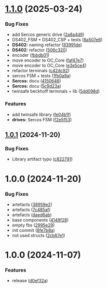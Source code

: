 # [1.1.0](https://github.com/OpenCommissioning/OC_TwinCAT_EtherCAT/compare/v1.0.1...v1.1.0) (2025-03-24)


### Bug Fixes

* add Sercos generic drive ([2a8a4d9](https://github.com/OpenCommissioning/OC_TwinCAT_EtherCAT/commit/2a8a4d90f87b87ec57198a80cecef5d53785c008))
* DS402_FSM + DS402_CSP + tests ([8a507e6](https://github.com/OpenCommissioning/OC_TwinCAT_EtherCAT/commit/8a507e69f87e32d63fcc242071e99e5632c6ec40))
* **DS402:** naming refactor ([83991de](https://github.com/OpenCommissioning/OC_TwinCAT_EtherCAT/commit/83991dedac08ce6c4a61cb52af3f70757648cc07))
* **DS402:** refactor ([506c320](https://github.com/OpenCommissioning/OC_TwinCAT_EtherCAT/commit/506c320e94bbbb00841ea53adee805f898de4886))
* encoder ([fbbdb01](https://github.com/OpenCommissioning/OC_TwinCAT_EtherCAT/commit/fbbdb01946d3f5063db0581beb470da9721b5321))
* move encoder to OC_Core ([faf47e7](https://github.com/OpenCommissioning/OC_TwinCAT_EtherCAT/commit/faf47e718cd62ebb616964bf682ac010640b4ba4))
* move encoder to OC_Core ([e3e5ce4](https://github.com/OpenCommissioning/OC_TwinCAT_EtherCAT/commit/e3e5ce4eb429f2a3a47722322cb9c27b4830f95f))
* refactor terminals ([c42dc92](https://github.com/OpenCommissioning/OC_TwinCAT_EtherCAT/commit/c42dc92caa0b33272e9107a2e5346b78d3b39f0f))
* sercos FSM + tests ([1fb0a9a](https://github.com/OpenCommissioning/OC_TwinCAT_EtherCAT/commit/1fb0a9a87664cdffd16ffd0bf788fc84e96d3afd))
* **Sercos:** docu ([4150646](https://github.com/OpenCommissioning/OC_TwinCAT_EtherCAT/commit/415064636dabe1062c1b8be9864dc9f21945a30f))
* **Sercos:** docu ([5c9d23a](https://github.com/OpenCommissioning/OC_TwinCAT_EtherCAT/commit/5c9d23a7e4988dbbd91a8fba7d98f88558ed17fa))
* twinsafe beckhoff terminals + lib ([5dd098d](https://github.com/OpenCommissioning/OC_TwinCAT_EtherCAT/commit/5dd098d7da91f954f8decd92ab8e6aa3e6836ade))


### Features

* add twinsafe library ([fe04b1f](https://github.com/OpenCommissioning/OC_TwinCAT_EtherCAT/commit/fe04b1f84390e7f57e38b92e1af8a3e852df6df7))
* **drives:** Sercos FSM ([f2e5f53](https://github.com/OpenCommissioning/OC_TwinCAT_EtherCAT/commit/f2e5f53134a95509741e7ebcdf39b155e4a463a9))

## [1.0.1](https://github.com/OpenCommissioning/OC_TwinCAT_EtherCAT/compare/v1.0.0...v1.0.1) (2024-11-20)


### Bug Fixes

* Library artifact typo ([c822791](https://github.com/OpenCommissioning/OC_TwinCAT_EtherCAT/commit/c82279132aa1c29d44a6a769b2884f876f84e695))

# 1.0.0 (2024-11-20)


### Bug Fixes

* artefacts ([38959e2](https://github.com/OpenCommissioning/OC_TwinCAT_EtherCAT/commit/38959e21b46f8897175314040e849fd1f87466b4))
* artefacts ([7c485af](https://github.com/OpenCommissioning/OC_TwinCAT_EtherCAT/commit/7c485afb64645c813354efdc0bc8c2603320067f))
* artefacts ([daed6ab](https://github.com/OpenCommissioning/OC_TwinCAT_EtherCAT/commit/daed6ab61cd4c301b9ee28683651b4322b241062))
* base components ([4149f28](https://github.com/OpenCommissioning/OC_TwinCAT_EtherCAT/commit/4149f283859f1dc7674f686d6f90d63ddac7ae6f))
* empty fbs ([2995e29](https://github.com/OpenCommissioning/OC_TwinCAT_EtherCAT/commit/2995e2977baca13de74db5fb1fa7994ea83331a3))
* init commit ([8fe7b8a](https://github.com/OpenCommissioning/OC_TwinCAT_EtherCAT/commit/8fe7b8aa9df31326ee0c2271df87ee2fc66282e0))
* not used structs ([2cb67e1](https://github.com/OpenCommissioning/OC_TwinCAT_EtherCAT/commit/2cb67e19179e5fb46024279772d7c2df1950bd93))

# 1.0.0 (2024-11-07)


### Features

* release ([d0ef32a](https://github.com/OpenCommissioning/OC_TwinCAT_Core/commit/d0ef32ac1beefb9ec1912f4799b44558eeed1750))

